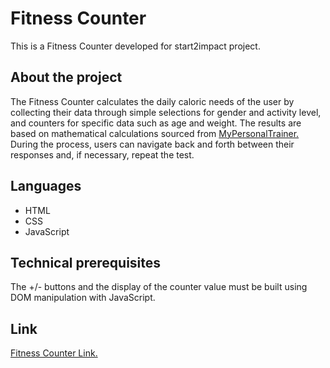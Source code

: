 # Fitness Counter

This is a Fitness Counter developed for start2impact project.

## About the project

The Fitness Counter calculates the daily caloric needs of the user by collecting their data through simple selections for gender and activity level, and counters for specific data such as age and weight. The results are based on mathematical calculations sourced from <a href="https://www.my-personaltrainer.it/calcolo-calorie2.html">MyPersonalTrainer.</a><br>
During the process, users can navigate back and forth between their responses and, if necessary, repeat the test.

## Languages

- HTML
- CSS
- JavaScript

## Technical prerequisites

The +/- buttons and the display of the counter value must be built using DOM manipulation with JavaScript.

## Link

<a href="https://rari-fitness-counter.netlify.app">Fitness Counter Link.</a>
